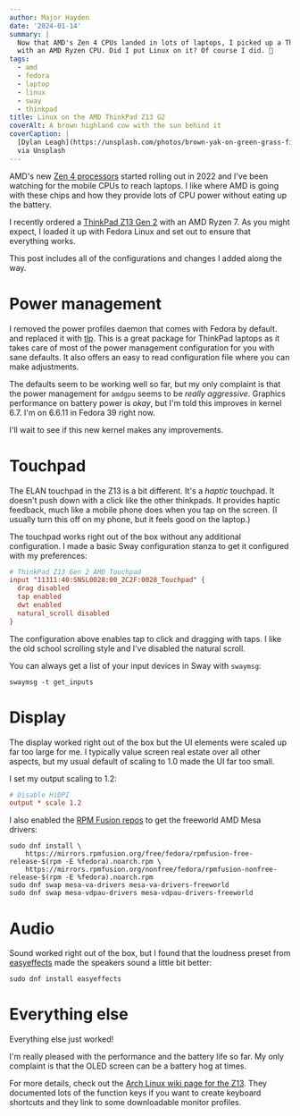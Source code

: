 ```yaml
---
author: Major Hayden
date: '2024-01-14'
summary: |
  Now that AMD's Zen 4 CPUs landed in lots of laptops, I picked up a ThinkPad Z13 G2
  with an AMD Ryzen CPU. Did I put Linux on it? Of course I did. 🐧
tags: 
  - amd
  - fedora
  - laptop
  - linux
  - sway
  - thinkpad
title: Linux on the AMD ThinkPad Z13 G2
coverAlt: A brown highland cow with the sun behind it
coverCaption: |
  [Dylan Leagh](https://unsplash.com/photos/brown-yak-on-green-grass-field-during-daytime-UG3L8WAQLBs)
  via Unsplash
---
```


AMD's new [Zen 4 processors](https://en.wikipedia.org/wiki/Zen_4) started rolling out in 2022 and I've been watching for the mobile CPUs to reach laptops.
I like where AMD is going with these chips and how they provide lots of CPU power without eating up the battery.

I recently ordered a [ThinkPad Z13 Gen 2](https://www.lenovo.com/us/en/p/laptops/thinkpad/thinkpadz/thinkpad-z13-gen-2-(13-inch-amd)/len101t0073) with an AMD Ryzen 7.
As you might expect, I loaded it up with Fedora Linux and set out to ensure that everything works.

This post includes all of the configurations and changes I added along the way.

# Power management

I removed the power profiles daemon that comes with Fedora by default. and replaced it with [tlp](https://linrunner.de/tlp/index.html).
This is a great package for ThinkPad laptops as it takes care of most of the power management configuration for you with sane defaults.
It also offers an easy to read configuration file where you can make adjustments.

The defaults seem to be working well so far, but my only complaint is that the power management for `amdgpu` seems to be _really aggressive_.
Graphics performance on battery power is _okay_, but I'm told this improves in kernel 6.7.
I'm on 6.6.11 in Fedora 39 right now.

I'll wait to see if this new kernel makes any improvements.

# Touchpad

The ELAN touchpad in the Z13 is a bit different.
It's a *haptic* touchpad.
It doesn't push down with a click like the other thinkpads.
It provides haptic feedback, much like a mobile phone does when you tap on the screen.
(I usually turn this off on my phone, but it feels good on the laptop.)

The touchpad works right out of the box without any additional configuration.
I made a basic Sway configuration stanza to get it configured with my preferences:

```ini
# ThinkPad Z13 Gen 2 AMD Touchpad
input "11311:40:SNSL0028:00_2C2F:0028_Touchpad" {
  drag disabled
  tap enabled
  dwt enabled
  natural_scroll disabled
}
```

The configuration above enables tap to click and dragging with taps.
I like the old school scrolling style and I've disabled the natural scroll.

You can always get a list of your input devices in Sway with `swaymsg`:

```console
swaymsg -t get_inputs
```

# Display

The display worked right out of the box but the UI elements were scaled up far too large for me.
I typically value screen real estate over all other aspects, but my usual default of scaling to 1.0 made the UI far too small.

I set my output scaling to 1.2:

```ini
# Disable HiDPI
output * scale 1.2
```

I also enabled the [RPM Fusion repos](https://rpmfusion.org/Howto/Multimedia) to get the freeworld AMD Mesa drivers:

```console
sudo dnf install \
    https://mirrors.rpmfusion.org/free/fedora/rpmfusion-free-release-$(rpm -E %fedora).noarch.rpm \
    https://mirrors.rpmfusion.org/nonfree/fedora/rpmfusion-nonfree-release-$(rpm -E %fedora).noarch.rpm
sudo dnf swap mesa-va-drivers mesa-va-drivers-freeworld
sudo dnf swap mesa-vdpau-drivers mesa-vdpau-drivers-freeworld
```

# Audio

Sound worked right out of the box, but I found that the loudness preset from [easyeffects](https://github.com/wwmm/easyeffects) made the speakers sound a little bit better:

```console
sudo dnf install easyeffects
```

# Everything else

Everything else just worked!

I'm really pleased with the performance and the battery life so far.
My only complaint is that the OLED screen can be a battery hog at times.

For more details, check out the [Arch Linux wiki page for the Z13](https://wiki.archlinux.org/title/Lenovo_ThinkPad_Z13).
They documented lots of the function keys if you want to create keyboard shortcuts and they link to some downloadable monitor profiles.